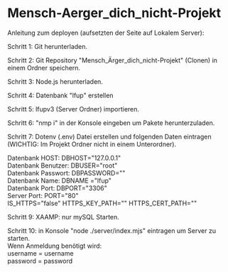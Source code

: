 # Mensch-Aerger_dich_nicht-Projekt

Anleitung zum deployen (aufsetzten der Seite auf Lokalem Server):

Schritt 1: Git herunterladen.

Schritt 2: Git Repository "Mensch_Ärger_dich_nicht-Projekt" (Clonen) in einem Ordner speichern.

Schritt 3: Node.js herunterladen.

Schritt 4: Datenbank "lfup" erstellen 

Schritt 5: lfupv3 (Server Ordner) importieren.

Schritt 6: "nmp i" in der Konsole eingeben um Pakete herunterzuladen.

Schritt 7: Dotenv (.env) Datei erstellen und folgenden Daten eintragen (WICHTIG: Im Projekt Ordner nicht in einem Unterordner).

Datenbank HOST: DBHOST="127.0.0.1"      
Datenbank Benutzer: DBUSER="root"   
Datenbank Passwort: DBPASSWORD=""  
Datenbank Name: DBNAME ="lfup"     
Datenbank Port: DBPORT="3306"  
Server Port: PORT="80"     
IS_HTTPS="false"
HTTPS_KEY_PATH=""
HTTPS_CERT_PATH=""

Schritt 9: XAAMP: nur mySQL Starten.

Schritt 10: in Konsole "node ./server/index.mjs" eintragen um Server zu starten.   
Wenn Anmeldung benötigt wird:     
username = username    
password = password





